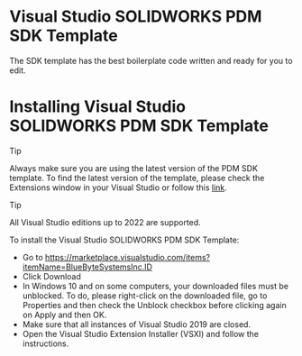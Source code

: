 # Visual Studio SOLIDWORKS PDM SDK Template

The SDK template has the best boilerplate code written and ready for you to edit.

# Installing Visual Studio SOLIDWORKS PDM SDK Template

> [!TIP]
> Always make sure you are using the latest version of the PDM SDK template. To find the latest version of the template, please check the Extensions window in your Visual Studio or follow this [link](https://marketplace.visualstudio.com/items?itemName=BlueByteSystemsInc.ID).


> [!TIP]
> All Visual Studio editions up to 2022 are supported.

To install the Visual Studio SOLIDWORKS PDM SDK Template:

- Go to https://marketplace.visualstudio.com/items?itemName=BlueByteSystemsInc.ID
- Click Download
- In Windows 10 and on some computers, your downloaded files must be unblocked. To do, please right-click on the downloaded file, go to Properties and then check the Unblock checkbox before clicking again on Apply and then OK.
- Make sure that all instances of Visual Studio 2019 are closed.
- Open the Visual Studio Extension Installer (VSXI) and follow the instructions.

